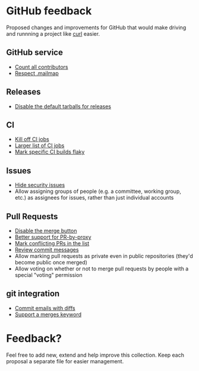 # GitHub feedback

Proposed changes and improvements for GitHub that would make driving and
runnning a project like [curl](https://github.com/curl/curl) easier.

## GitHub service

- [Count all contributors](count-contributors.md)
- [Respect .mailmap](mailmap.md)

## Releases

- [Disable the default tarballs for releases](releases-tarball.md)

## CI

- [Kill off CI jobs](kill-ci.md)
- [Larger list of CI jobs](larger-ci-list.md)
- [Mark specific CI builds flaky](flaky.md)

## Issues

- [Hide security issues](security-issues.md)
- Allow assigning groups of people (e.g. a committee, working group, etc.) as assignees for issues, rather than just individual accounts

## Pull Requests

- [Disable the merge button](disable-merge-button.md)
- [Better support for PR-by-proxy](pr-by-proxy.md)
- [Mark conflicting PRs in the list](mark-conflicting.md)
- [Review commit messages](review-commit-msgs.md)
- Allow marking pull requests as private even in public repositories (they'd become public once merged)
- Allow voting on whether or not to merge pull requests by people with a special "voting" permission

## git integration

- [Commit emails with diffs](commit-mail-diff.md)
- [Support a merges keyword](merges.md)

# Feedback?

Feel free to add new, extend and help improve this collection. Keep each
proposal a separate file for easier management.
